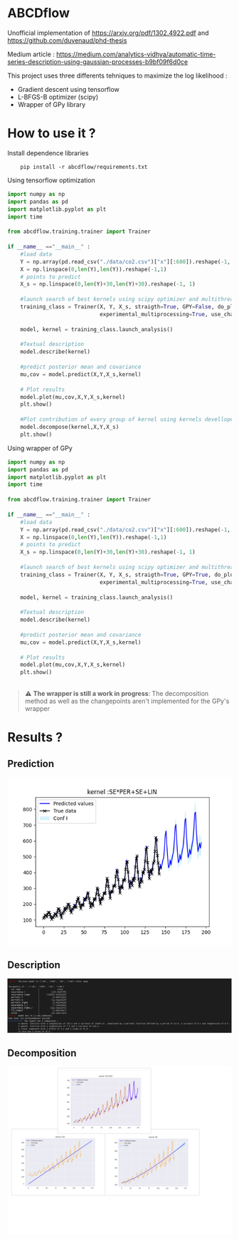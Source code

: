 # ABCDflow 

Unofficial implementation of https://arxiv.org/pdf/1302.4922.pdf and https://github.com/duvenaud/phd-thesis


Medium article : https://medium.com/analytics-vidhya/automatic-time-series-description-using-gaussian-processes-b9bf09f6d0ce

This project uses three differents tehniques to maximize the log likelihood :
- Gradient descent using tensorflow 
- L-BFGS-B optimizer (scipy)
- Wrapper of GPy library

How to use it ?
==============

Install dependence libraries 

```
    pip install -r abcdflow/requirements.txt
```

Using tensorflow optimization

```python
import numpy as np
import pandas as pd
import matplotlib.pyplot as plt
import time

from abcdflow.training.trainer import Trainer

if __name__ =="__main__" :
    #load data
    Y = np.array(pd.read_csv("./data/co2.csv")["x"][:600]).reshape(-1, 1)
    X = np.linspace(0,len(Y),len(Y)).reshape(-1,1)
    # points to predict
    X_s = np.linspace(0,len(Y)+30,len(Y)+30).reshape(-1, 1)
    
    #launch search of best kernels using scipy optimizer and multithreading with 10 random restart for each optimization step
    training_class = Trainer(X, Y, X_s, straigth=True, GPY=False, do_plot=True, depth=2, verbose=True, initialisation_restart=10, reduce_data=False,
                             experimental_multiprocessing=True, use_changepoint=True, base_kernels=["+PER", "+LIN", "+SE"])
    
    model, kernel = training_class.launch_analysis()
    
    #Textual description
    model.describe(kernel)
    
    #predict posterior mean and covariance
    mu,cov = model.predict(X,Y,X_s,kernel)
    
    # Plot results 
    model.plot(mu,cov,X,Y,X_s,kernel)
    plt.show()
    
    #Plot contribution of every group of kernel using kernels devellopement as in the article 
    model.decompose(kernel,X,Y,X_s)
    plt.show()
```

Using wrapper of GPy

```python
import numpy as np
import pandas as pd
import matplotlib.pyplot as plt
import time

from abcdflow.training.trainer import Trainer

if __name__ =="__main__" :
    #load data
    Y = np.array(pd.read_csv("./data/co2.csv")["x"][:600]).reshape(-1, 1)
    X = np.linspace(0,len(Y),len(Y)).reshape(-1,1)
    # points to predict
    X_s = np.linspace(0,len(Y)+30,len(Y)+30).reshape(-1, 1)
    
    #launch search of best kernels using scipy optimizer and multithreading with 10 random restart for each optimization step
    training_class = Trainer(X, Y, X_s, straigth=True, GPY=True, do_plot=True, depth=2, verbose=True, initialisation_restart=10, reduce_data=False,
                             experimental_multiprocessing=True, use_changepoint=True, base_kernels=["+PER", "+LIN", "+SE"])
    
    model, kernel = training_class.launch_analysis()
    
    #Textual description
    model.describe(kernel)
    
    #predict posterior mean and covariance
    mu,cov = model.predict(X,Y,X_s,kernel)
    
    # Plot results 
    model.plot(mu,cov,X,Y,X_s,kernel)
    plt.show()
    
```
> :warning: **The wrapper is still a work in progress**: The decomposition method as well as the changepoints aren't implemented for the GPy's wrapper 


Results ?
=======
Prediction
----------
![Prediction](imgs/final_final.png)

Description
-----------
![Description](imgs/description.png)

Decomposition
-------------
![Decompo](imgs/decomp.png)
